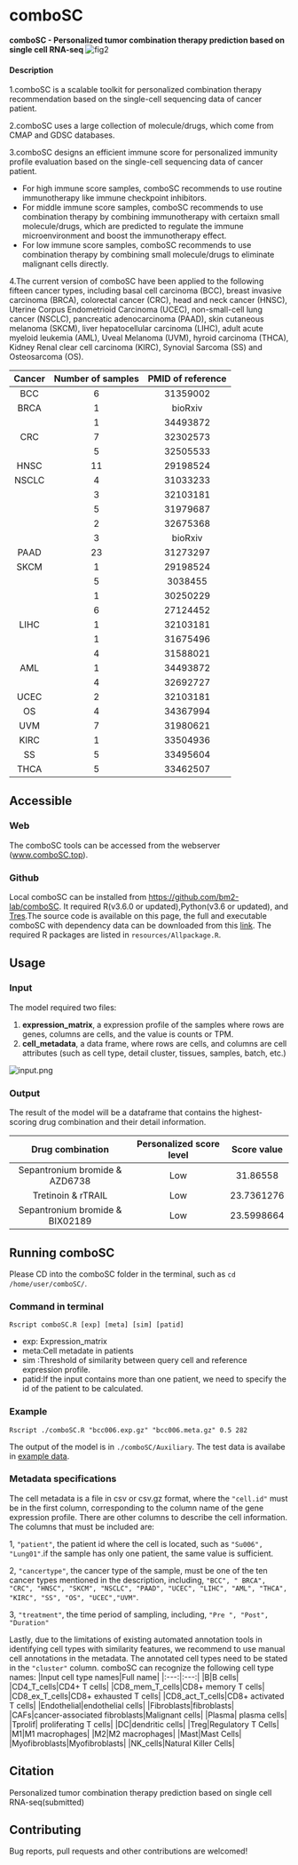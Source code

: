# comboSC
**comboSC - Personalized tumor combination therapy prediction based on single cell RNA-seq**
![fig2](https://github.com/bm2-lab/comboSC/assets/37855187/e1e65db7-e204-4a63-ae87-4509b09e3146)
#### Description

1.comboSC is a scalable toolkit for personalized combination therapy recommendation based on the single-cell sequencing data of cancer patient.

2.comboSC uses a large collection of molecule/drugs, which come from CMAP and GDSC databases.

3.comboSC designs an efficient immune score for personalized immunity profile evaluation based on the single-cell sequencing data of cancer patient.
- For high immune score samples, comboSC recommends to use routine immunotherapy like immune checkpoint inhibitors.
- For middle immune score samples, comboSC recommends to use combination therapy by combining immunotherapy with certaixn small molecule/drugs, which are predicted to regulate the immune microenvironment and boost the immunotherapy effect.
- For low immune score samples, comboSC recommends to use combination therapy by combining small molecule/drugs to eliminate malignant cells directly.

4.The current version of comboSC have been applied to the following fifteen cancer types, including basal cell carcinoma (BCC), breast invasive carcinoma (BRCA), colorectal cancer (CRC), head and neck cancer (HNSC), Uterine Corpus Endometrioid Carcinoma (UCEC), non-small-cell lung cancer (NSCLC), pancreatic adenocarcinoma (PAAD), skin cutaneous melanoma (SKCM), liver hepatocellular carcinoma (LIHC), adult acute myeloid leukemia (AML), Uveal Melanoma (UVM), hyroid carcinoma (THCA), Kidney Renal clear cell carcinoma (KIRC), Synovial Sarcoma (SS) and Osteosarcoma (OS).

| Cancer  | Number of samples | PMID of reference  |
|:-------:|:-----------------:|:------------------:|
| BCC     | 6                 | 31359002           |
| BRCA    | 1                 | bioRxiv            |
|         | 1                 | 34493872           |
| CRC     | 7                 | 32302573           |
|         | 5                 | 32505533           |
| HNSC    | 11                | 29198524           |
| NSCLC   | 4                 | 31033233           |
|         | 3                 | 32103181           |
|         | 5                 | 31979687           |
|         | 2                 | 32675368           |
|         | 3                 | bioRxiv            |
| PAAD    | 23                | 31273297           |
| SKCM    | 1                 | 29198524           |
|         | 5                 | 3038455            |
|         | 1                 | 30250229           |
|         | 6                 | 27124452           |
| LIHC    | 1                 | 32103181           |
|         | 1                 | 31675496           |
|         | 4                 | 31588021           |
| AML     | 1  | 34493872   |
|         | 4  | 32692727   |
| UCEC    | 2  | 32103181   |
| OS      | 4  | 34367994   |
| UVM     | 7  | 31980621   |
| KIRC    | 1  | 33504936   |
| SS      | 5  | 33495604   |
| THCA    | 5  | 33462507   |


## Accessible
### Web
The comboSC tools can be accessed from the webserver (www.comboSC.top).
### Github
Local comboSC can be installed from https://github.com/bm2-lab/comboSC. It required R(v3.6.0 or updated),Python(v3.6 or updated), and [Tres](https://github.com/data2intelligence/Tres).The source code is available on this page,  the full and executable comboSC with dependency data can be downloaded from this [link](http://www.combosc.top/combsc/csv/example?name=comboSC.zip). The required R packages are listed in `resources/Allpackage.R`.
## Usage
### Input

The model required two files:

1. **expression_matrix**, a expression profile of the samples where rows are genes, columns are cells, and the value is counts or TPM. 
2. **cell_metadata**, a data frame, where rows are cells, and columns are cell attributes (such as cell type, detail cluster, tissues, samples, batch, etc.)

![input.png](http://www.combosc.top/combsc/static/images/metedata.png)

### Output
The result of the model will be a dataframe that contains the highest-scoring drug combination and their detail information.  

|Drug combination|Personalized score level|Score value|
|:---:|:---:|:---:|
|Sepantronium bromide & AZD6738|Low|31.86558|
|Tretinoin & rTRAIL|Low|23.7361276|
|Sepantronium bromide & BIX02189|Low|23.5998664|


## Running comboSC
Please CD into the comboSC folder in the terminal, such as `cd /home/user/comboSC/`.
### Command in terminal

```
Rscript comboSC.R [exp] [meta] [sim] [patid]
```
- exp: Expression_matrix
- meta:Cell metadate in patients
- sim :Threshold of similarity between query cell and reference expression profile.
- patid:If the input contains more than one patient, we need to specify the id of the patient to be calculated.

### Example
```
Rscript ./comboSC.R "bcc006.exp.gz" "bcc006.meta.gz" 0.5 282
```
The output of the model is in `./comboSC/Auxiliary`. The test data is availabe in [example data](http://www.combosc.top/combsc/csv/example?name=example.zip).

### Metadata specifications
The cell metadata is a file in csv or csv.gz format, where the `"cell.id"` must be in the first column, corresponding to the column name of the gene expression profile. There are other columns to describe the cell information. The columns that must be included are: 

1, `"patient"`, the patient id where the cell is located, such as `"Su006", "Lung01"`.if the sample has only one patient, the same value is sufficient. 

2, `"cancertype"`, the cancer type of the sample, must be one of the ten cancer types mentioned in the description, including, `"BCC", " BRCA", "CRC", "HNSC", "SKCM", "NSCLC", "PAAD", "UCEC", "LIHC", "AML", "THCA", "KIRC", "SS", "OS", "UCEC","UVM"`. 

3, `"treatment"`, the time period of sampling, including, `"Pre ", "Post", "Duration"`

Lastly, due to the limitations of existing automated annotation tools in identifying cell types with similarity features, we recommend to use manual cell annotations in the metadata. The annotated cell types need to be stated in the `"cluster"` column. comboSC can recognize the following cell type names:
|Input cell type names|Full name|
|:---:|:---:|
|B|B cells|
|CD4_T_cells|CD4+ T cells|
|CD8_mem_T_cells|CD8+ memory T cells|
|CD8_ex_T_cells|CD8+ exhausted T cells|
|CD8_act_T_cells|CD8+ activated T cells|
|Endothelial|endothelial cells|
|Fibroblasts|fibroblasts|
|CAFs|cancer-associated fibroblasts|Malignant cells|
|Plasma| plasma cells|
|Tprolif| proliferating T cells|
|DC|dendritic cells|
|Treg|Regulatory T Cells|
|M1|M1 macrophages|
|M2|M2 macrophages|
|Mast|Mast Cells|
|Myofibroblasts|Myofibroblasts|
|NK_cells|Natural Killer Cells|

## Citation  
Personalized tumor combination therapy prediction based on single cell RNA-seq(submitted)
## Contributing
Bug reports, pull requests and other contributions are welcomed!
